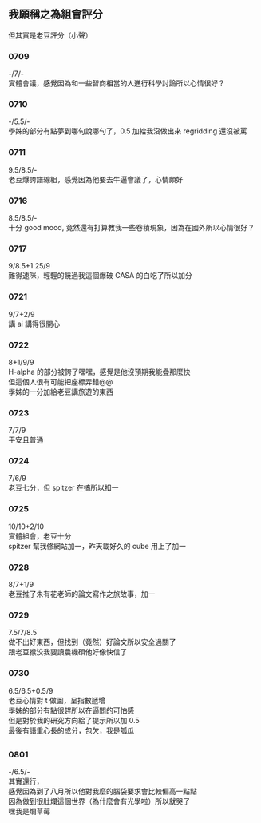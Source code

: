 ## 我願稱之為組會評分
但其實是老豆評分（小聲）

### 0709
-/7/-  
實體會議，感覺因為和一些智商相當的人進行科學討論所以心情很好？

### 0710
-/5.5/-  
學姊的部分有點夢到哪句說哪句了，0.5 加給我沒做出來 regridding 還沒被罵

### 0711
9.5/8.5/-  
老豆爆誇譜線組，感覺因為他要去牛逼會議了，心情頗好

### 0716
8.5/8.5/-  
十分 good mood, 竟然還有打算教我一些卷積現象，因為在國外所以心情很好？

### 0717
9/8.5+1.25/9  
難得速咪，輕輕的饒過我這個爆破 CASA 的白吃了所以加分

### 0721
9/7+2/9  
講 ai 講得很開心

### 0722
8+1/9/9  
H-alpha 的部分被誇了嘿嘿，感覺是他沒預期我能疊那麼快  
但這個人很有可能把座標弄錯@@  
學姊的一分加給老豆講旅遊的東西

### 0723
7/7/9  
平安且普通

### 0724
7/6/9  
老豆七分，但 spitzer 在搞所以扣一

### 0725
10/10+2/10  
實體組會，老豆十分  
spitzer 幫我修網站加一，昨天載好久的 cube 用上了加一

### 0728
8/7+1/9  
老豆推了朱有花老師的論文寫作之旅故事，加一

### 0729
7.5/7/8.5  
做不出好東西，但找到（竟然）好論文所以安全過關了  
跟老豆猴洨我要讀農機碩他好像快信了

### 0730
6.5/6.5+0.5/9  
老豆心情對 t 做圖，呈指數遞增  
學姊的部分有點很趕所以在逼問的可怕感  
但是對於我的研究方向給了提示所以加 0.5  
最後有語重心長的成分，包欠，我是瓠瓜

##

### 0801
-/6.5/-  
其實還行，  
感覺因為到了八月所以他對我麼的腦袋要求會比較偏高一點點  
因為做到很肚爛這個世界（為什麼會有光學啦）所以就哭了  
嘿我是爛草莓
